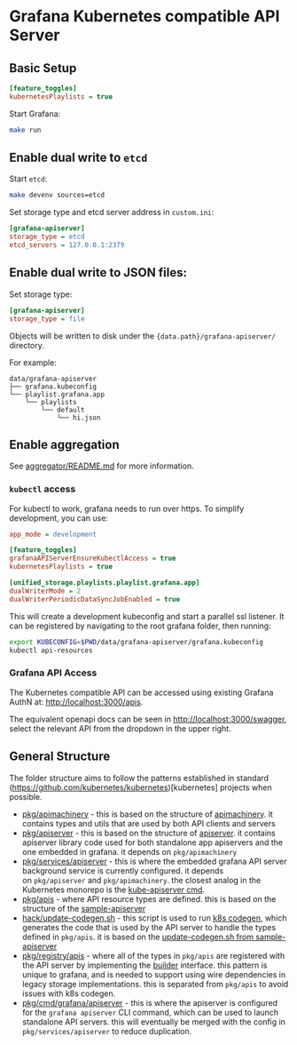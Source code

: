 # Grafana Kubernetes compatible API Server

## Basic Setup

``` ini
[feature_toggles]
kubernetesPlaylists = true
```

Start Grafana:

``` bash
make run
```

## Enable dual write to `etcd`

Start `etcd`:

``` bash
make devenv sources=etcd
```

Set storage type and etcd server address in `custom.ini`:

``` ini
[grafana-apiserver]
storage_type = etcd
etcd_servers = 127.0.0.1:2379
```

## Enable dual write to JSON files:

Set storage type:

``` ini
[grafana-apiserver]
storage_type = file
```

Objects will be written to disk under the `{data.path}/grafana-apiserver/` directory.

For example:

    data/grafana-apiserver
    ├── grafana.kubeconfig
    └── playlist.grafana.app
        └── playlists
            └── default
                └── hi.json

## Enable aggregation

See [aggregator/README.md](./aggregator/README.md) for more information.

### `kubectl` access

For kubectl to work, grafana needs to run over https.  To simplify development, you can use:

``` ini
app_mode = development

[feature_toggles]
grafanaAPIServerEnsureKubectlAccess = true
kubernetesPlaylists = true

[unified_storage.playlists.playlist.grafana.app]
dualWriterMode = 2
dualWriterPeriodicDataSyncJobEnabled = true
```

This will create a development kubeconfig and start a parallel ssl listener.  It can be registered by
navigating to the root grafana folder, then running:

``` bash
export KUBECONFIG=$PWD/data/grafana-apiserver/grafana.kubeconfig
kubectl api-resources
```

### Grafana API Access

The Kubernetes compatible API can be accessed using existing Grafana AuthN at: <http://localhost:3000/apis>.

The equivalent openapi docs can be seen in <http://localhost:3000/swagger>,
select the relevant API from the dropdown in the upper right.

## General Structure

The folder structure aims to follow the patterns established in standard (https://github.com/kubernetes/kubernetes)\[kubernetes\] projects when possible.

- [pkg/apimachinery](/pkg/apimachinery) - this is based on the structure of [apimachinery](https://github.com/kubernetes/apimachinery). it contains types and utils that are used by both API clients and servers
- [pkg/apiserver](/pkg/apiserver) - this is based on the structure of [apiserver](https://github.com/kubernetes/apiserver). it contains apiserver library code used for both standalone app apiservers and the one embedded in grafana. it depends on `pkg/apimachinery`
- [pkg/services/apiserver](/pkg/services/apiserver) - this is where the embedded grafana API server background service is currently configured. it depends on `pkg/apiserver` and `pkg/apimachinery`. the closest analog in the Kubernetes monorepo is the [kube-apiserver cmd](https://github.com/kubernetes/kubernetes/tree/master/cmd/kube-apiserver/app).
- [pkg/apis](/pkg/apis) - where API resource types are defined. this is based on the structure of the [sample-apiserver](https://github.com/kubernetes/sample-apiserver/tree/master/pkg/apis)
- [hack/update-codegen.sh](/hack#kubernetes-hack-alert) - this script is used to run [k8s codegen](https://github.com/kubernetes/code-generator/), which generates the code that is used by the API server to handle the types defined in `pkg/apis`. it is based on the [update-codegen.sh from sample-apiserver](https://github.com/kubernetes/sample-apiserver/blob/master/hack/update-codegen.sh)
- [pkg/registry/apis](/pkg/registry/apis) - where all of the types in `pkg/apis` are registered with the API server by implementing the [builder](/pkg/services/apiserver/builder/common.go#L18) interface. this pattern is unique to grafana, and is needed to support using wire dependencies in legacy storage implementations. this is separated from `pkg/apis` to avoid issues with k8s codegen.
- [pkg/cmd/grafana/apiserver](/pkg/cmd/grafana/apiserver) - this is where the apiserver is configured for the `grafana apiserver` CLI command, which can be used to launch standalone API servers. this will eventually be merged with the config in `pkg/services/apiserver` to reduce duplication.
